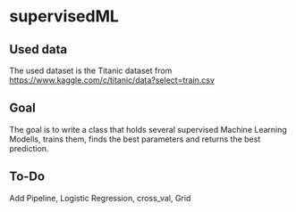 # supervisedML

## Used data
The used dataset is the Titanic dataset from https://www.kaggle.com/c/titanic/data?select=train.csv

## Goal
The goal is to write a class that holds several supervised Machine Learning Modells, trains them, finds the best parameters and returns the best prediction.

## To-Do
Add Pipeline, Logistic Regression, cross_val, Grid